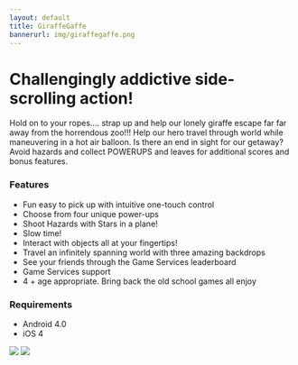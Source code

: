 ```yaml
---
layout: default
title: GiraffeGaffe
bannerurl: img/giraffegaffe.png
---
```


# Challengingly addictive side-scrolling action!
Hold on to your ropes…. strap up and help our lonely giraffe escape far far away from the horrendous zoo!!! Help our hero travel through world while maneuvering in a hot air balloon. Is there an end in sight for our getaway? Avoid hazards and collect POWERUPS and leaves for additional scores and bonus features.

### Features
- Fun easy to pick up with intuitive one-touch control 
- Choose from four unique power-ups 
- Shoot Hazards with Stars in a plane! 
- Slow time! 
- Interact with objects all at your fingertips! 
- Travel an infinitely spanning world with three amazing backdrops 
- See your friends through the Game Services leaderboard 
- Game Services support 
- 4 + age appropriate. Bring back the old school games all enjoy 

### Requirements
- Android 4.0
- iOS 4

[![](https://devimages.apple.com.edgekey.net/app-store/marketing/guidelines/images/badge-download-on-the-app-store.svg)](https://itunes.apple.com/ca/app/translationary-top-international/id950148923?mt=8)  [![](http://upload.wikimedia.org/wikipedia/commons/thumb/c/cd/Get_it_on_Google_play.svg/170px-Get_it_on_Google_play.svg.png)](https://play.google.com/store/apps/details?id=com.onefatgiraffe.com.giraffegaffe)